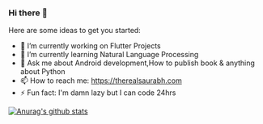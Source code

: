 ### Hi there 👋


Here are some ideas to get you started:

- 🔭 I’m currently working on Flutter Projects
- 🌱 I’m currently learning Natural Language Processing
- 💬 Ask me about Android development,How to publish book & anything about Python
- 📫 How to reach me: https://therealsaurabh.com 
- ⚡ Fun fact: I'm damn lazy but I can code 24hrs

[![Anurag's github stats](https://github-readme-stats.vercel.app/api?username=saurabhthesuperhero)](https://github.com/anuraghazra/github-readme-stats)
